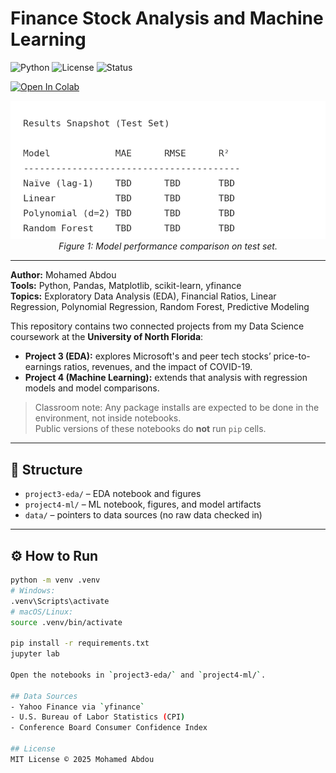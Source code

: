 # Finance Stock Analysis and Machine Learning

![Python](https://img.shields.io/badge/Python-3.10-blue)
![License](https://img.shields.io/badge/License-MIT-green)
![Status](https://img.shields.io/badge/Status-Completed-brightgreen)

[![Open In Colab](https://colab.research.google.com/assets/colab-badge.svg)](https://colab.research.google.com/github/Mohamedabdou22/finance-stock-analysis-ml/blob/main/project4-ml/n01527876_project4.ipynb)

<p align="center">
  <img src="project4-ml/figures/results_metrics.png" alt="Results Snapshot (Test Set)" width="600"/>
  <br>
  <em>Figure 1: Model performance comparison on test set.</em>
</p>

---

**Author:** Mohamed Abdou  
**Tools:** Python, Pandas, Matplotlib, scikit-learn, yfinance  
**Topics:** Exploratory Data Analysis (EDA), Financial Ratios, Linear Regression, Polynomial Regression, Random Forest, Predictive Modeling  

This repository contains two connected projects from my Data Science coursework at the **University of North Florida**:

- **Project 3 (EDA):** explores Microsoft's and peer tech stocks’ price-to-earnings ratios, revenues, and the impact of COVID-19.  
- **Project 4 (Machine Learning):** extends that analysis with regression models and model comparisons.

> Classroom note: Any package installs are expected to be done in the environment, not inside notebooks.  
> Public versions of these notebooks do **not** run `pip` cells.

---

## 🧩 Structure

- `project3-eda/` – EDA notebook and figures  
- `project4-ml/` – ML notebook, figures, and model artifacts  
- `data/` – pointers to data sources (no raw data checked in)

---

## ⚙️ How to Run

```bash
python -m venv .venv
# Windows:
.venv\Scripts\activate
# macOS/Linux:
source .venv/bin/activate

pip install -r requirements.txt
jupyter lab

Open the notebooks in `project3-eda/` and `project4-ml/`.

## Data Sources
- Yahoo Finance via `yfinance`
- U.S. Bureau of Labor Statistics (CPI)
- Conference Board Consumer Confidence Index

## License
MIT License © 2025 Mohamed Abdou
